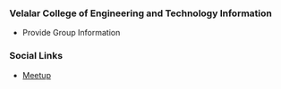 ### Velalar College of Engineering and Technology Information
* Provide Group Information

### Social Links
* [Meetup](#)


